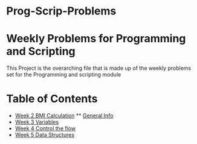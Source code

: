# Prog-Scrip-Problems
# Weekly Problems for Programming and Scripting
This Project is the overarching file that is made up of the weekly problems
set for the Programming and scripting module
# Table of Contents
* [Week 2 BMI Calculation](#bmi-calc)
** [General Info](#bmi-calc)
* [Week 3 Variables](#variables)
* [Week 4 Control the flow](#control-flow)
* [Week 5 Data Structures](#data-structures)

